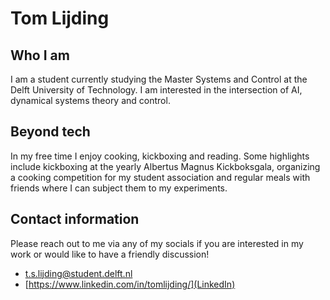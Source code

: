 # Tom Lijding

## Who I am
I am a student currently studying the Master Systems and Control at the Delft University of Technology. I am interested in the intersection of AI, dynamical systems theory and control.

## Beyond tech
In my free time I enjoy cooking, kickboxing and reading. Some highlights include kickboxing at the yearly Albertus Magnus Kickboksgala, organizing a cooking competition for my student association and regular meals with friends where I can subject them to my experiments.


## Contact information
Please reach out to me via any of my socials if you are interested in my work or would like to have a friendly discussion!
- [t.s.lijding@student.delft.nl](Email)
- [https://www.linkedin.com/in/tomlijding/](LinkedIn)

<!---
tomlijding/tomlijding is a ✨ special ✨ repository because its `README.md` (this file) appears on your GitHub profile.
You can click the Preview link to take a look at your changes.
--->
